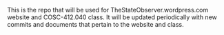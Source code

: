 This is the repo that will be used for TheStateObserver.wordpress.com website and COSC-412.040 class. It will be updated periodically with new commits and documents that pertain
to the website and class.
